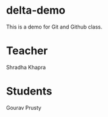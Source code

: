 # delta-demo
This is a demo for Git and Github class.

# Teacher
Shradha Khapra

# Students
Gourav Prusty